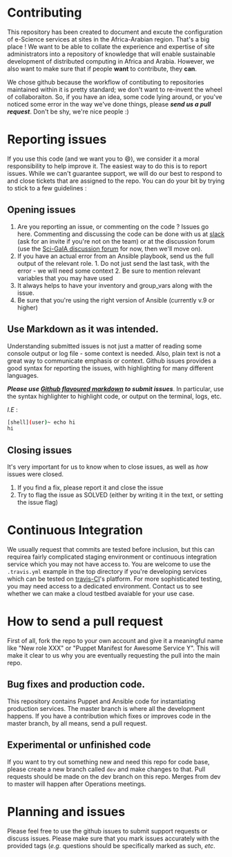 # Contributing

This repository has been created to document and excute the configuration of e-Science services at sites in the Africa-Arabian region. That's a big place ! We want to  be able to collate the experience and expertise of site administrators into a repository of knowledge that will enable sustainable development of distributed computing in Africa and Arabia. However, we also want to make sure that if people **want** to contribute, they **can**.

We chose github because the workflow of contibuting to repositories maintained within it is pretty standard; we don't want to re-invent the wheel of collaboraiton. So, if you have an idea, some code lying around, or you've noticed some error in the way we've done things, please ***send us a pull request***. Don't be shy, we're nice people :)

# Reporting issues


If you use this code (and we want you to :smile:), we consider it a moral responsibility to help improve it. The easiest way to do this is to report issues. While we can't guarantee support, we will do our best to respond to and close tickets that are assigned to the repo. You can do your bit by trying to stick to a few guidelines :

## Opening issues

  1. Are you reporting an issue, or commenting on the code ? Issues go here. Commenting and discussing the code can be done with us at [slack](https://africa-arabia-roc.slack.com) (ask for an invite if you're not on the team) or at the discussion forum (use the [Sci-GaIA discussion forum](http://discourse.sci-gaia.eu) for now, then we'll move on).
  2. If you have an actual error from an Ansible playbook, send us the full output of the relevant role. 
    1. Do not just send the last task, with the error - we will  need some context
    2. Be sure to mention relevant variables that you may have used
  3. It always helps to have your inventory and group_vars along with the issue.
  4. Be sure that you're using the right version of Ansible (currently v.9 or higher)

## Use Markdown as it was intended.

Understanding submitted issues is not just a matter of reading some console output or log file - some context is needed. Also, plain text is not a great way to communicate emphasis or context. Github issues provides a good syntax for reporting the issues, with highlighting for many different languages. 

***Please use [Github flavoured markdown](https://help.github.com/articles/github-flavored-markdown/) to submit issues***. In particular, use the syntax highlighter to highlight code, or output on the terminal, logs, etc. 

*I.E* : 
```bash
[shell](user)~ echo hi
hi
```


## Closing issues

It's very important for us to know when to close issues, as well as _how_ issues were closed.

  1. If you find a fix, please report it and close the issue
  2. Try to flag the issue as SOLVED (either by writing it in the text, or setting the issue flag)



# Continuous Integration

We usually request that commits are tested before inclusion, but this can requirea fairly complicated staging environment or continuous integration service which you may not have access to. You are welcome to use the `.travis.yml` example in the top directory if  you're developing services which can be tested on [travis-CI](http://travis-ci.org)'s platform. For more sophisticated testing, you may need access to a dedicated environment. Contact us to see whether we can make a cloud testbed avaiable for your use case.


# How to send a pull request

First of all, fork the repo to your own account and give it a meaningful name like "New role XXX" or "Puppet Manifest for Awesome Service Y". This will make it clear to us why you are eventually requesting the pull into the main repo.

## Bug fixes and production code.

This repository contains Puppet and Ansible code for instantiating production services. The master branch is where all the development happens. If you have a contribution which fixes or improves code in the master branch, by all means, send a pull request. 

## Experimental or unfinished code

If you want to try out something new and need this repo for code base, please create a new branch called `dev` and make changes to that. Pull requests should be made on the dev branch on this repo. Merges from dev to master will happen after Operations meetings.

# Planning and issues

Please feel free to use the github issues to submit support requests or discuss issues. Please make sure that you mark issues accurately with the provided tags (*e.g.* questions should be specifically marked as such, *etc*.

